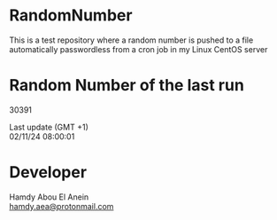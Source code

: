 # RandomNumber    
This is a test repository where a random number is pushed to a file automatically passwordless from a cron job in my Linux CentOS server    
# Random Number of the last run   
30391
      
Last update (GMT +1)    
02/11/24 08:00:01
# Developer    
Hamdy Abou El Anein   
hamdy.aea@protonmail.com

